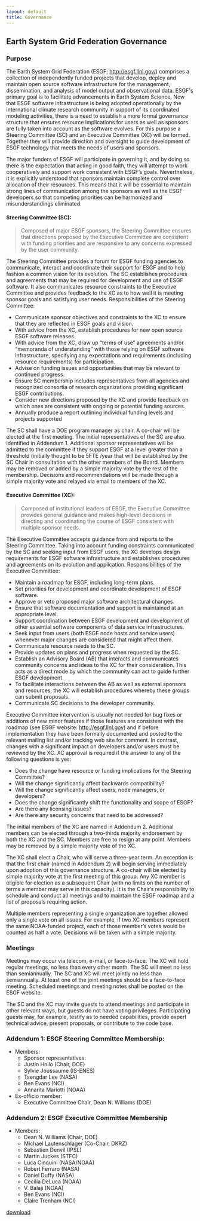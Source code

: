 ```yaml
---
layout: default
title: Governance
---
```


## Earth System Grid Federation Governance

### Purpose

The Earth System Grid Federation (ESGF; http://esgf.llnl.gov/) comprises a collection of independently funded projects that develop, deploy and maintain open source software infrastructure for the management, dissemination, and analysis of model output and observational data. ESGF's primary goal is to facilitate advancements in Earth System Science.  Now that ESGF software infrastructure is being adopted operationally by the international climate research community in support of its coordinated modeling activities, there is a need to establish a more formal governance structure that ensures resource implications for users as well as sponsors are fully taken into account as the software evolves.  For this purpose a Steering Committee (SC) and an Executive Committee (XC) will be formed.  Together they will provide direction and oversight to guide development of ESGF technology that meets the needs of users and sponsors.  

The major funders of ESGF will participate in governing it, and by doing so there is the expectation that acting in good faith, they will attempt to work cooperatively and support work consistent with ESGF’s goals.  Nevertheless, it is explicitly understood that sponsors maintain complete control over allocation of their resources.  This means that it will be essential to maintain strong lines of communication among the sponsors as well as the ESGF developers so that competing priorities can be harmonized and misunderstandings eliminated.

#### Steering Committee (SC):

> Composed of major ESGF sponsors, the Steering Committee ensures that directions proposed by the Executive Committee are consistent with funding priorities and are responsive to any concerns expressed by the user community.

The Steering Committee provides a forum for ESGF funding agencies to communicate, interact and coordinate their support for ESGF and to help fashion a common vision for its evolution.  The SC establishes procedures and agreements that may be required for development and use of ESGF software.  It also communicates resource constraints to the Executive Committee and provides feedback to the XC as to how well it is meeting sponsor goals and satisfying user needs. 
Responsibilities of the Steering Committee:

* Communicate sponsor objectives and constraints to the XC to ensure that they are reflected in ESGF goals and vision.
* With advice from the XC, establish procedures for new open source ESGF software releases.
* With advice from the XC, draw up “terms of use” agreements and/or “memoranda of understanding” with those relying on ESGF software infrastructure, specifying any expectations and requirements (including resource requirements) for participation.
* Advise on funding issues and opportunities that may be relevant to continued progress.
* Ensure SC membership includes representatives from all agencies and recognized consortia of research organizations providing significant ESGF contributions.
* Consider new directions proposed by the XC and provide feedback on which ones are consistent with ongoing or potential funding sources.
* Annually produce a report outlining individual funding levels and projects supported


The SC shall have a DOE program manager as chair. A co-chair will be elected at the first meeting.  The initial representatives of the SC are also identified in Addendum 1.
Additional sponsor representatives will be admitted to the committee if they support ESGF at a level greater than a threshold (initially thought to be 5FTE /year that will be established by the SC Chair in consultation with the other members of the Board. Members may be removed or added by a simple majority vote by the rest of the membership.  Decisions and recommendations will be made through a simple majority vote and relayed via email to members of the XC.

#### Executive Committee (XC):
 
> Composed of institutional leaders of ESGF, the Executive Committee provides general guidance and makes high-level decisions in directing and coordinating the course of ESGF consistent with multiple sponsor needs. 

The Executive Committee accepts guidance from and reports to the Steering Committee. Taking into account funding constraints communicated by the SC and seeking input from ESGF users, the XC develops design requirements for ESGF software infrastructure and establishes procedures and agreements on its evolution and application. 
Responsibilities of the Executive Committee:

* Maintain a roadmap for ESGF, including long-term plans.
* Set priorities for development and coordinate development of ESGF software.
* Approve or veto proposed major software architectural changes.
* Ensure that software documentation and support is maintained at an appropriate level.
* Support coordination between ESGF development and development of other essential software components of data service infrastructures.
* Seek input from users (both ESGF node hosts and service users) whenever major changes are considered that might affect them.
* Communicate resource needs to the SC.
* Provide updates on plans and progress when requested by the SC.
* Establish an Advisory Board (AB) that interacts and communicates community concerns and ideas to the XC for their consideration. This acts as a direct mode by which the community can act to guide further ESGF development.
* To facilitate interactions between the AB as well as external sponsors and resources, the XC will establish procedures whereby these groups can submit proposals.
* Communicate SC decisions to the developer community.

Executive Committee intervention is usually not needed for bug fixes or additions of new minor features if those features are consistent with the roadmap (see ESGF website: http://esgf.llnl.gov) and if before implementation they have been formally documented and posted to the relevant mailing list and/or tracking web site for comment. In contrast, changes with a significant impact on developers and/or users must be reviewed by the XC. XC approval is required if the answer to any of the following questions is yes:

* Does the change have resource or funding implications for the Steering Committee?
* Will the change significantly affect backwards compatibility?
* Will the change significantly affect users, node managers, or developers?
* Does the change significantly shift the functionality and scope of ESGF?
* Are there any licensing issues?
* Are there any security concerns that need to be addressed?

The initial members of the XC are named in Addendum 2.  Additional members can be elected through a two-thirds majority endorsement by both the XC and the SC. Members are free to resign at any point. Members may be removed by a simple majority vote of the XC.

The XC shall elect a Chair, who will serve a three-year term. An exception is that the first chair (named in Addendum 2) will begin serving immediately upon adoption of this governance structure.  A co-chair will be elected by simple majority vote at the first meeting of this group.  Any XC member is eligible for election as a subsequent Chair (with no limits on the number of terms a member may serve in this capacity).  It is the Chair’s responsibility to schedule and conduct all meetings and to maintain the ESGF roadmap and a list of proposals requiring action. 

Multiple members representing a single organization are together allowed only a single vote on all issues.  For example, if two XC members represent the same NOAA-funded project, each of those member’s votes would be counted as half a vote.  Decisions will be taken with a simple majority. 

### Meetings

Meetings may occur via telecom, e-mail, or face-to-face.  The XC will hold regular meetings, no less than every other month. The SC will meet no less than semiannually. The SC and XC will meet jointly no less than semiannually.   At least one of the joint meetings should be a face-to-face meeting. Scheduled meetings and meeting notes shall be posted on the ESGF website. 

The SC and the XC may invite guests to attend meetings and participate in other relevant ways, but guests do not have voting privileges. Participating guests may, for example, testify as to needed capabilities, provide expert technical advice, present proposals, or contribute to the code base.

### Addendum 1: ESGF Steering Committee Membership:

* Members:
  * Sponsor representatives:
  * Justin Hnilo (Chair, DOE)
  * Sylvie Joussaume (IS-ENES)
  * Tsengdar Lee (NASA)
  * Ben Evans (NCI)
  * Annarita Mariotti (NOAA)
* Ex-officio member:
	* Executive Committee Chair, Dean N. Williams (DOE)

### Addendum 2: ESGF Executive Committee Membership

* Members:
  * Dean N. Williams (Chair, DOE)
  * Michael Lautenschlager (Co-Chair, DKRZ)
  * Sebastien Denvil (IPSL)
  * Martin Juckes (STFC)
  * Luca Cinquini (NASA/NOAA)
  * Robert Ferraro (NASA)
  * Daniel Duffy (NASA)
  * Cecilia DeLuca (NOAA)
  * V. Balaji (NOAA)
  * Ben Evans (NCI)
  * Claire Trenham (NCI)


[download]({{site.url}}/media/pdf/ESGF_Governance_6_4_2015.pdf)